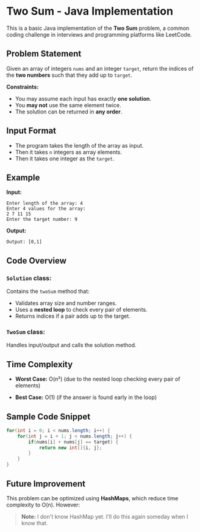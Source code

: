 # Two Sum - Java Implementation

This is a basic Java implementation of the **Two Sum** problem, a common coding challenge in interviews and programming platforms like LeetCode.

## Problem Statement

Given an array of integers `nums` and an integer `target`, return the indices of the **two numbers** such that they add up to `target`.

**Constraints:**

* You may assume each input has exactly **one solution**.
* You **may not** use the same element twice.
* The solution can be returned in **any order**.

## Input Format

* The program takes the length of the array as input.
* Then it takes `n` integers as array elements.
* Then it takes one integer as the `target`.

## Example

**Input:**

```
Enter length of the array: 4  
Enter 4 values for the array:  
2 7 11 15  
Enter the target number: 9  
```

**Output:**

```
Output: [0,1]
```

## Code Overview

### `Solution` class:

Contains the `twoSum` method that:

* Validates array size and number ranges.
* Uses a **nested loop** to check every pair of elements.
* Returns indices if a pair adds up to the target.

### `TwoSum` class:

Handles input/output and calls the solution method.

## Time Complexity

* **Worst Case:** O(n²)
  (due to the nested loop checking every pair of elements)

* **Best Case:** O(1)
  (if the answer is found early in the loop)

## Sample Code Snippet

```java
for(int i = 0; i < nums.length; i++) {
    for(int j = i + 1; j < nums.length; j++) {
        if(nums[i] + nums[j] == target) {
            return new int[]{i, j};
        }
    }
}
```

## Future Improvement

This problem can be optimized using **HashMaps**, which reduce time complexity to O(n). However:

> **Note:** I don't know HashMap yet. I'll do this again someday when I know that.



